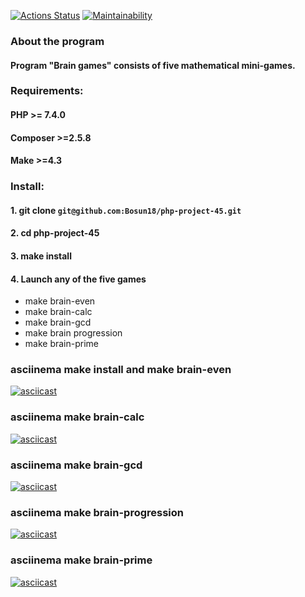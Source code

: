 [![Actions Status](https://github.com/Bosun18/php-project-45/workflows/hexlet-check/badge.svg)](https://github.com/Bosun18/php-project-45/actions)
[![Maintainability](https://api.codeclimate.com/v1/badges/f15a2600b04260ea939c/maintainability)](https://codeclimate.com/github/Bosun18/php-project-45/maintainability)
### About the program
#### Program "Brain games" consists of five mathematical mini-games.
### Requirements:
#### PHP >= 7.4.0
#### Composer >=2.5.8
#### Make >=4.3
### Install:
#### 1. git clone `git@github.com:Bosun18/php-project-45.git`
#### 2. cd php-project-45
#### 3. make install
#### 4. Launch any of the five games
* make brain-even
* make brain-calc
* make brain-gcd
* make brain progression
* make brain-prime
### asciinema make install and make brain-even
[![asciicast](https://asciinema.org/a/VCZ11CBGED0ChB8vI90R8y8Xl.svg)](https://asciinema.org/a/VCZ11CBGED0ChB8vI90R8y8Xl)
### asciinema make brain-calc
[![asciicast](https://asciinema.org/a/5sNWARwOn2Cd4PdOiamxstyOy.svg)](https://asciinema.org/a/5sNWARwOn2Cd4PdOiamxstyOy)
### asciinema make brain-gcd
[![asciicast](https://asciinema.org/a/ItonvvtqzSHmylmHzV0ngHyiy.svg)](https://asciinema.org/a/ItonvvtqzSHmylmHzV0ngHyiy)
### asciinema make brain-progression
[![asciicast](https://asciinema.org/a/EutcVns97W4vyfHW7WPE9eW2P.svg)](https://asciinema.org/a/EutcVns97W4vyfHW7WPE9eW2P)
### asciinema make brain-prime
[![asciicast](https://asciinema.org/a/hwk0o74KH6Kk3nDDJOM8awuyZ.svg)](https://asciinema.org/a/hwk0o74KH6Kk3nDDJOM8awuyZ)
